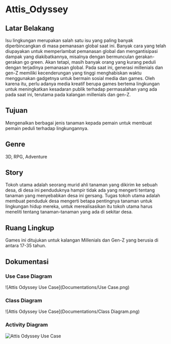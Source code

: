 # Attis_Odyssey

## Latar Belakang
Isu lingkungan merupakan salah satu isu yang paling banyak diperbincangkan di masa pemanasan global saat ini. Banyak cara yang telah diupayakan untuk memperlambat pemanasan global dan mengantisipasi dampak yang diakibatkannya, misalnya dengan bermunculan gerakan-gerakan go green. Akan tetapi, masih banyak orang yang kurang peduli dengan terjadinya pemanasan global.
Pada saat ini, generasi millenials dan gen-Z memiliki kecenderungan yang tinggi menghabiskan waktu menggunakan gadgetnya untuk bermain sosial media dan games. Oleh karena itu, perlu adanya media kreatif berupa games bertema lingkungan untuk meningkatkan kesadaran publik terhadap permasalahan yang ada pada saat ini, terutama pada kalangan millenials dan gen-Z.

## Tujuan
Mengenalkan berbagai jenis tanaman kepada pemain untuk membuat pemain peduli terhadap lingkungannya.

## Genre
3D, RPG, Adventure

## Story
Tokoh utama adalah seorang murid ahli tanaman yang dikirim ke sebuah desa, di desa ini penduduknya hampir tidak ada yang mengerti tentang tanaman yang menyebabkan desa ini gersang. Tugas tokoh utama adalah membuat penduduk desa mengerti betapa pentingnya tanaman untuk lingkungan hidup mereka, untuk merealisasikan itu tokoh utama harus meneliti tentang tanaman-tanaman yang ada di sekitar desa.

## Ruang Lingkup
Games ini ditujukan untuk kalangan Millenials dan Gen-Z yang berusia di antara 17-35 tahun.

## Dokumentasi
### Use Case Diagram
![Attis Odyssey Use Case](Documentations/Use Case.png)
### Class Diagram
![Attis Odyssey Use Case](Documentations/Class Diagram.png)
### Activity Diagram
![Attis Odyssey Use Case](Documentations/Activity.png)
